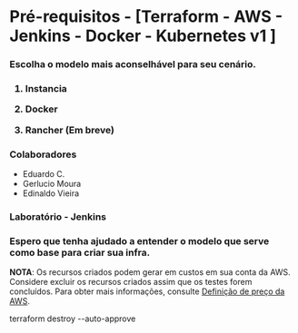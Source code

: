 # Pré-requisitos - [Terraform - AWS - Jenkins - Docker - Kubernetes v1 ]

<h3>Escolha o modelo mais aconselhável para seu cenário.<h3>

1. Instancia

2. Docker

3. Rancher (Em breve)

<h3>Colaboradores</h3>

- Eduardo C.
- Gerlucio Moura
- Edinaldo Vieira

<h3>Laboratório - Jenkins</h3>

<h3>Espero que tenha ajudado a entender o modelo que serve como base para criar sua infra.</h3>

**NOTA**: Os recursos criados podem gerar em custos em sua conta da AWS. Considere excluir os recursos criados assim que os testes forem concluídos. Para obter mais informações, consulte [Definição de preço da AWS](https://aws.amazon.com/pricing/).

terraform destroy --auto-approve
